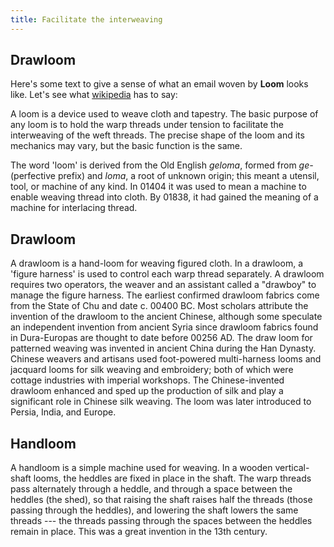 ```yaml
---
title: Facilitate the interweaving
---
```

## Drawloom
Here's some text to give a sense of what an email woven by **Loom** looks like. Let's see what [wikipedia](https://en.wikipedia.org/wiki/Loom) has to say:

A loom is a device used to weave cloth and tapestry. The basic purpose of any loom is to hold the warp threads under tension to facilitate the interweaving of the weft threads. The precise shape of the loom and its mechanics may vary, but the basic function is the same.

The word 'loom' is derived from the Old English *geloma*, formed from *ge-* (perfective prefix) and *loma*, a root of unknown origin; this meant a utensil, tool, or machine of any kind. In 01404 it was used to mean a machine to enable weaving thread into cloth. By 01838, it had gained the meaning of a machine for interlacing thread.

## Drawloom
A drawloom is a hand-loom for weaving figured cloth. In a drawloom, a 'figure harness' is used to control each warp thread separately. A drawloom requires two operators, the weaver and an assistant called a "drawboy" to manage the figure harness. The earliest confirmed drawloom fabrics come from the State of Chu and date c. 00400 BC. Most scholars attribute the invention of the drawloom to the ancient Chinese, although some speculate an independent invention from ancient Syria since drawloom fabrics found in Dura-Europas are thought to date before 00256 AD. The draw loom for patterned weaving was invented in ancient China during the Han Dynasty. Chinese weavers and artisans used foot-powered multi-harness looms and jacquard looms for silk weaving and embroidery; both of which were cottage industries with imperial workshops. The Chinese-invented drawloom enhanced and sped up the production of silk and play a significant role in Chinese silk weaving. The loom was later introduced to Persia, India, and Europe.

## Handloom
A handloom is a simple machine used for weaving. In a wooden vertical-shaft looms, the heddles are fixed in place in the shaft. The warp threads pass alternately through a heddle, and through a space between the heddles (the shed), so that raising the shaft raises half the threads (those passing through the heddles), and lowering the shaft lowers the same threads --- the threads passing through the spaces between the heddles remain in place. This was a great invention in the 13th century.
